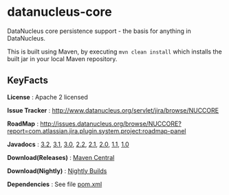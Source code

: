 datanucleus-core
================

DataNucleus core persistence support - the basis for anything in DataNucleus.

This is built using Maven, by executing `mvn clean install` which installs the built jar in your local Maven repository.

KeyFacts
--------
__License__ : Apache 2 licensed

__Issue Tracker__ : http://www.datanucleus.org/servlet/jira/browse/NUCCORE

__RoadMap__ : http://issues.datanucleus.org/browse/NUCCORE?report=com.atlassian.jira.plugin.system.project:roadmap-panel

__Javadocs__ : [3.2](http://www.datanucleus.org/javadocs/core/3.2/), [3.1](http://www.datanucleus.org/javadocs/core/3.1/), [3.0](http://www.datanucleus.org/javadocs/core/3.0/), [2.2](http://www.datanucleus.org/javadocs/core/2.2/), [2.1](http://www.datanucleus.org/javadocs/core/2.1/), [2.0](http://www.datanucleus.org/javadocs/core/2.0/), [1.1](http://www.datanucleus.org/javadocs/core/1.1/), [1.0](http://www.datanucleus.org/javadocs/core/1.0/)

__Download(Releases)__ : [Maven Central](http://central.maven.org/maven2/org/datanucleus/datanucleus-core)

__Download(Nightly)__ : [Nightly Builds](http://central.maven.org/maven2/org/datanucleus/datanucleus-core)

__Dependencies__ : See file [pom.xml](pom.xml)
